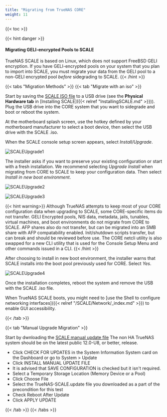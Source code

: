 ```yaml
---
title: "Migrating from TrueNAS CORE"
weight: 11
---
```


{{< toc >}}


{{< hint danger >}}
#### Migrating GELI-encrypted Pools to SCALE
TrueNAS SCALE is based on Linux, which does not support FreeBSD GELI encryption.
If you have GELI-encrypted pools on your system that you plan to import into SCALE, you must migrate your data from the GELI pool to a non-GELI encrypted pool *before* sidegrading to SCALE. 
{{< /hint >}}

{{< tabs "Migration Methods" >}}
{{< tab "Migrate with an iso" >}}

Start by saving the [SCALE ISO file](https://www.truenas.com/download-tn-scale/) to a USB drive (see the **Physical Hardware tab** in [Installing SCALE]({{< relref "InstallingSCALE.md" >}})). Plug the USB drive into the CORE system that you want to sidegrade and boot or reboot the system. 

At the motherboard splash screen, use the hotkey defined by your motherboard manufacturer to select a boot device, then select the USB drive with the SCALE <file>.iso<file>.
  
When the SCALE console setup screen appears, select *Install/Upgrade*.

![SCALEUpgrade1](/images/SCALE/SCALEUpgrade1.png "Install/Upgrade SCALE")

The installer asks if you want to preserve your existing configuration or start with a fresh installation. We recommend selecting *Upgrade Install* when migrating from CORE to SCALE to keep your configuration data. Then select *Install in new boot environment*.

![SCALEUpgrade2](/images/SCALE/SCALEUpgrade2.png "Preserve Existing Configuration")

![SCALEUpgrade3](/images/SCALE/SCALEUpgrade3.png "Install in new boot environment")

{{< hint warning>}}
Although TrueNAS attempts to keep most of your CORE configuration data when upgrading to SCALE, some CORE-specific items do not transfer.
GELI Encrypted pools, NIS data, metadata, jails, tunables, virtual machines, and boot environments do not migrate from CORE to SCALE. AFP shares also do not transfer, but can be migrated into an SMB share with AFP compatability enabled. Init/shutdown scripts transfer, but can break and should be reviewed before use.
The CORE netcli utility is also swapped for a new CLI utility that is used for the Console Setup Menu and other commands issued in a CLI.
{{< /hint >}}

After choosing to install in new boot environment, the installer warns that SCALE installs into the boot pool previously used for CORE. Select *Yes*.

![SCALEUpgrade4](/images/SCALE/SCALEUpgrade4.png "Proceed with the upgrade")

Once the installation completes, reboot the system and remove the USB with the SCALE <file>.iso<file> file.

When TrueNAS SCALE boots, you might need to [use the Shell to configure networking interfaces]({{< relref "/SCALE/Network/_index.md" >}}) to enable GUI accessibility.
  
{{< /tab >}}
  
{{< tab "Manual Upgrade Migration" >}}

  Start by dwnloading the [SCALE manual update file](https://www.truenas.com/download-tn-scale/)
  The non HA TrueNAS system should be on the latest public 12.0-U8, or better, release.
  
* Click CHECK FOR UPDATES in the System Information System card on the Dashboard or go to System > Update
* Click INSTALL MANUAL UPDATE FILE
* It is advised that SAVE CONFIGURATION is checked but it isn't required.
* Select a Temporary Storage Location (Memory Device or a Pool)
* Click Choose File
* Select the TrueNAS-SCALE.update file you downloaded as a part of the precondition for this test
* Check Reboot After Update
* Click APPLY UPDATE
  
{{< /tab >}}
{{< /tabs >}}
